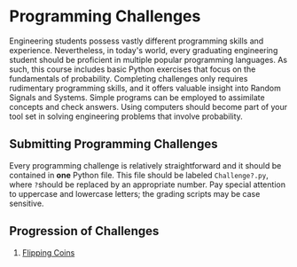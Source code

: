 # Programming Challenges

Engineering students possess vastly different programming skills and experience.
Nevertheless, in today's world, every graduating engineering student should be proficient in multiple popular programming languages.
As such, this course includes basic Python exercises that focus on the fundamentals of probability.
Completing challenges only requires rudimentary programming skills, and it offers valuable insight into Random Signals and Systems.
Simple programs can be employed to assimilate concepts and check answers.
Using computers should become part of your tool set in solving engineering problems that involve probability.


## Submitting Programming Challenges

Every programming challenge is relatively straightforward and it should be contained in __one__ Python file.
This file should be labeled `Challenge?.py`, where `?`should be replaced by an appropriate number.
Pay special attention to uppercase and lowercase letters; the grading scripts may be case sensitive.


## Progression of Challenges

1. [Flipping Coins](./1challenge.md)

